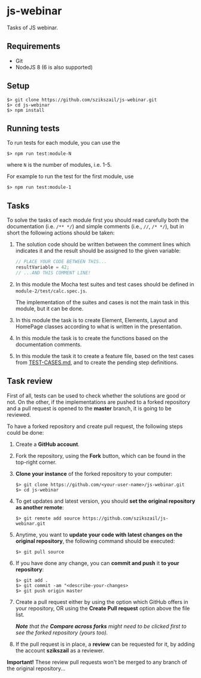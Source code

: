 # js-webinar

Tasks of JS webinar.

## Requirements

* Git
* NodeJS 8 (6 is also supported)

## Setup

```
$> git clone https://github.com/szikszail/js-webinar.git
$> cd js-webinar
$> npm install
```

## Running tests

To run tests for each module, you can use the 

```
$> npm run test:module-N
```

where `N` is the number of modules, i.e. 1-5.

For example to run the test for the first module, use

```
$> npm run test:module-1
```

## Tasks

To solve the tasks of each module first you should read carefully both the documentation (i.e. `/** */`) and simple comments (i.e., `//`, `/* */`), but in short the following actions should be taken:

1. The solution code should be written between the comment lines which indicates it and the result should be assigned to the given variable:

    ```javascript
    // PLACE YOUR CODE BETWEEN THIS...
    resultVariable = 42;    
    // ...AND THIS COMMENT LINE!
    ```
    
1. In this module the Mocha test suites and test cases should be defined in `module-2/test/calc.spec.js`.

   The implementation of the suites and cases is not the main task in this module, but it can be done.
1. In this module the task is to create Element, Elements, Layout and HomePage classes according to what is written in the presentation.
1. In this module the task is to create the functions based on the documentation comments.
1. In this module the task it to create a feature file, based on the test cases from [TEST-CASES.md](/module-5/TEST-CASES.md), and to create the pending step definitions.

## Task review

First of all, tests can be used to check whether the solutions are good or not. On the other, if the implementations are pushed to a forked repository and a pull request is opened to the **master** branch, it is going to be reviewed.

To have a forked repository and create pull request, the following steps could be done:

1. Create a **GitHub account**.
1. Fork the repository, using the **Fork** button, which can be found in the top-right corner.
1. **Clone your instance** of the forked repository to your computer:

    ```
    $> git clone https://github.com/<your-user-name>/js-webinar.git
    $> cd js-webinar
    ```

1. To get updates and latest version, you should **set the original repository as another remote**:

    ```
    $> git remote add source https://github.com/szikszail/js-webinar.git
    ```

1. Anytime, you want to **update your code with latest changes on the original repository**, the following command should be executed:

    ```
    $> git pull source
    ```

1. If you have done any change, you can **commit and push** it **to your repository**:

    ```
    $> git add .
    $> git commit -am "<describe-your-changes>
    $> git push origin master
    ```

1. Create a pull request either by using the option which GitHub offers in your repository, OR using the **Create Pull request** option above the file list.

    _**Note** that the **Compare across forks** might need to be clicked first to see the forked repository (yours too)._

1. If the pull request is in place, a **review** can be requested for it, by adding the account **szikszail** as a reviewer.

**Important!** These review pull requests won't be merged to any branch of the original repository...

